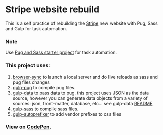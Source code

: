 # Stripe website rebuild

This is a self practice of rebuilding the [Stripe](https://stripe.com) new website with Pug, Sass and Gulp for task automation.

### Note
Use [Pug and Sass starter project](https://github.com/azemoh/gulp-pug-sass-starter) for task automation.

### This project uses:

1. [browser-sync](https://github.com/browsersync/browser-sync) to launch a local server and do live reloads as sass and pug files changes
2. [gulp-pug](https://github.com/jamen/gulp-pug) to compile pug files.
3. [gulp-data](https://github.com/colynb/gulp-data) to pass data to pug. this project uses JSON as the data source, however you can generate data objects from a variety of sources: json, front-matter, database, etc... see gulp-data [README](https://github.com/colynb/gulp-data)
4. [gulp-sass](https://github.com/dlmanning/gulp-sass) to compile sass files.
5. [gulp-autoprefixer](https://github.com/sindresorhus/gulp-autoprefixer) to add vendor prefixes to css files

### View on [CodePen](http://codepen.io/JinnRw/pen/mArxKr?editors=1100).
